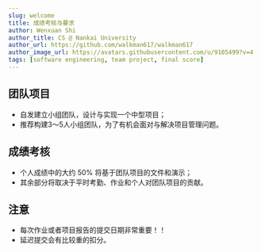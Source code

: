 ```yaml
---
slug: welcome
title: 成绩考核与要求
author: Wenxuan Shi
author_title: CS @ Nankai University
author_url: https://github.com/walkman617/walkman617
author_image_url: https://avatars.githubusercontent.com/u/9105499?v=4
tags: [software engineering, team project, final score]
---
```


## 团队项目
- 自发建立小组团队，设计与实现一个中型项目；
- 推荐构建3～5人小组团队，为了有机会面对与解决项目管理问题。

## 成绩考核
- 个人成绩中的大约 50% 将基于团队项目的文件和演示；
- 其余部分将取决于平时考勤、作业和个人对团队项目的贡献。

## 注意
- 每次作业或者项目报告的提交日期非常重要！！
- 延迟提交会有比较重的扣分。
